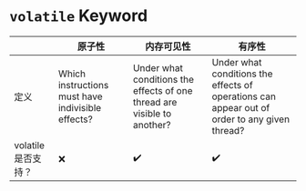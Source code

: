 # `volatile` Keyword





|                     | 原子性                                            | 内存可见性                                                   | 有序性                                                       |
| ------------------- | ------------------------------------------------- | ------------------------------------------------------------ | ------------------------------------------------------------ |
| 定义                | Which instructions must have indivisible effects? | Under what conditions the effects of one thread are  visible to another? | Under what conditions the effects of operations can  appear out of order to any given thread? |
| volatile 是否支持？ | :x:                                               | :heavy_check_mark:                                           | :heavy_check_mark:                                           |

